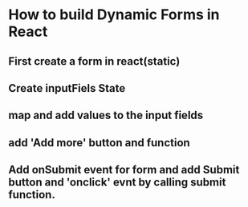 # How to build Dynamic Forms in React
## First create a form in react(static)
## Create inputFiels State
## map and add values to the input fields
## add 'Add more' button and function
## Add onSubmit event for form and add Submit button and 'onclick' evnt by calling submit function.